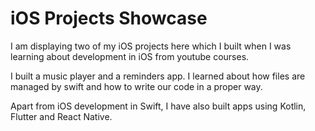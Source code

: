 # iOS Projects Showcase

I am displaying two of my iOS projects here which I built when I was learning about development in iOS from youtube courses.

I built a music player and a reminders app. I learned about how files are managed by swift and how to write our code in a proper way.

Apart from iOS development in Swift, I have also built apps using Kotlin, Flutter and React Native.
